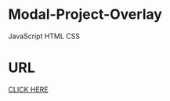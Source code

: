 # Modal-Project-Overlay
JavaScript HTML CSS

# URL
[CLICK HERE](https://mousumimalik.github.io/Modal-Project-Overlay/)
